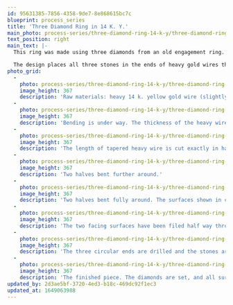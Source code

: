 ```yaml
---
id: 95631385-7856-4358-9de7-8e868615bc7c
blueprint: process_series
title: 'Three Diamond Ring in 14 K. Y.'
main_photo: process-series/three-diamond-ring-14-k-y/three-diamond-ring-14-k-y-main-image.jpg
text_position: right
main_text: |-
  This ring was made using three diamonds from an old engagement ring. Two diamonds are the same size and the third is larger.

  The design places all three stones in the ends of heavy gold wires that bypass one another at right angles. The resulting sculptural form is direct, and its three-dimensional interest invites investigation.
photo_grid:
  -
    photo: process-series/three-diamond-ring-14-k-y/three-diamond-ring-14-k-y-1.jpg
    image_height: 367
    description: 'Raw materials: heavy 14 k. yellow gold wire (slightly wider in diameter than the largest diamond), and the old ring containing three diamonds.'
  -
    photo: process-series/three-diamond-ring-14-k-y/three-diamond-ring-14-k-y-2.jpg
    image_height: 367
    description: 'Bending is under way. The thickness of the heavy wire toward both ends is tapered and reduced in diameter to slightly wider than that of the two smaller diamonds.'
  -
    photo: process-series/three-diamond-ring-14-k-y/three-diamond-ring-14-k-y-3.jpg
    image_height: 367
    description: 'The length of tapered heavy wire is cut exactly in half. The thickest end of each half is still slightly wider than the largest diamond.'
  -
    photo: process-series/three-diamond-ring-14-k-y/three-diamond-ring-14-k-y-4.jpg
    image_height: 367
    description: 'Two halves bent further around.'
  -
    photo: process-series/three-diamond-ring-14-k-y/three-diamond-ring-14-k-y-5.jpg
    image_height: 367
    description: 'Two halves bent fully around. The surfaces shown in contact with one another will be faced off half way through.'
  -
    photo: process-series/three-diamond-ring-14-k-y/three-diamond-ring-14-k-y-6.jpg
    image_height: 367
    description: 'The two facing surfaces have been filed half way through (together their ends become the same circle as the original round heavy wire), and the two halves are soldered together.'
  -
    photo: process-series/three-diamond-ring-14-k-y/three-diamond-ring-14-k-y-7.jpg
    image_height: 367
    description: 'The three circular ends are drilled and the stones are seated in preparation to be bezel set.'
  -
    photo: process-series/three-diamond-ring-14-k-y/three-diamond-ring-14-k-y-8.jpg
    image_height: 367
    description: 'The finished piece. The diamonds are set, and all surfaces are smoothed and polished.'
updated_by: 2d3ae5bf-3720-4ed3-b18c-469dc92f1ec3
updated_at: 1649063988
---
```

